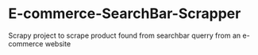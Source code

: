 # E-commerce-SearchBar-Scrapper
Scrapy project to scrape product found from searchbar querry from an e-commerce website

